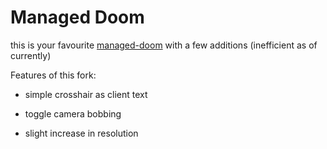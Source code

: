 # Managed Doom

this is your favourite [managed-doom](https://github.com/sinshu/managed-doom) with a few additions (inefficient as of currently)

Features of this fork:

- simple crosshair as client text

- toggle camera bobbing

- slight increase in resolution
